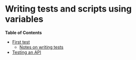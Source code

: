 # Writing tests and scripts using variables

<!-- START doctoc generated TOC please keep comment here to allow auto update -->
<!-- DON'T EDIT THIS SECTION, INSTEAD RE-RUN doctoc TO UPDATE -->
**Table of Contents**

- [First test](#first-test)
  - [Notes on writing tests](#notes-on-writing-tests)
- [Testing an API](#testing-an-api)

<!-- END doctoc generated TOC please keep comment here to allow auto update -->


